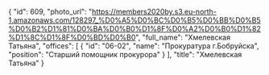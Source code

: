 {
    "id": 609,
    "photo_url": "https://members2020by.s3.eu-north-1.amazonaws.com/128297_%D0%A5%D0%BC%D0%B5%D0%BB%D0%B5%D0%B2%D1%81%D0%BA%D0%B0%D1%8F%D0%A2%D0%B0%D1%82%D1%8C%D1%8F%D0%BD%D0%B0",
    "full_name": "Хмелевская Татьяна",
    "offices": [
        {
            "id": "06-02",
            "name": "Прокуратура г.Бобруйска",
            "position": "Старший помощник прокурора"
        }
    ],
    "title": "Хмелевская Татьяна"
}